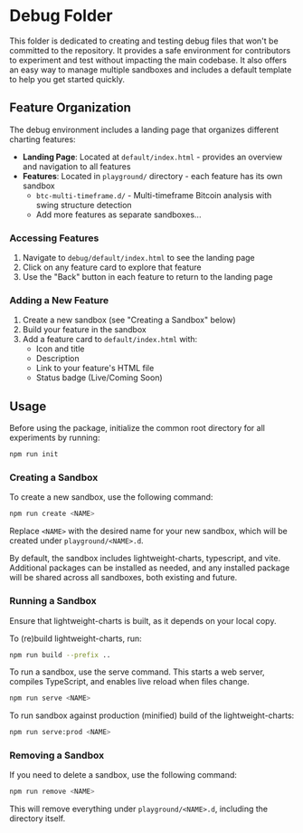 # Debug Folder

This folder is dedicated to creating and testing debug files that won't be committed to the repository. It provides a safe environment for contributors to experiment and test without impacting the main codebase.
It also offers an easy way to manage multiple sandboxes and includes a default template to help you get started quickly.

## Feature Organization

The debug environment includes a landing page that organizes different charting features:

- **Landing Page**: Located at `default/index.html` - provides an overview and navigation to all features
- **Features**: Located in `playground/` directory - each feature has its own sandbox
  - `btc-multi-timeframe.d/` - Multi-timeframe Bitcoin analysis with swing structure detection
  - Add more features as separate sandboxes...

### Accessing Features

1. Navigate to `debug/default/index.html` to see the landing page
2. Click on any feature card to explore that feature
3. Use the "Back" button in each feature to return to the landing page

### Adding a New Feature

1. Create a new sandbox (see "Creating a Sandbox" below)
2. Build your feature in the sandbox
3. Add a feature card to `default/index.html` with:
   - Icon and title
   - Description
   - Link to your feature's HTML file
   - Status badge (Live/Coming Soon)

## Usage

Before using the package, initialize the common root directory for all experiments by running:

```bash
npm run init
```

### Creating a Sandbox

To create a new sandbox, use the following command:

```bash
npm run create <NAME>
```

Replace `<NAME>` with the desired name for your new sandbox, which will be created under `playground/<NAME>.d`.

By default, the sandbox includes lightweight-charts, typescript, and vite. Additional packages can be installed as needed, and any installed package will be shared across all sandboxes, both existing and future.

### Running a Sandbox

Ensure that lightweight-charts is built, as it depends on your local copy.

To (re)build lightweight-charts, run:

```bash
npm run build --prefix ..
```

To run a sandbox, use the serve command. This starts a web server, compiles TypeScript, and enables live reload when files change.

```bash
npm run serve <NAME>
```

To run sandbox against production (minified) build of the lightweight-charts:

```bash
npm run serve:prod <NAME>
```

### Removing a Sandbox

If you need to delete a sandbox, use the following command:

```bash
npm run remove <NAME>
```

This will remove everything under `playground/<NAME>.d`, including the directory itself.
